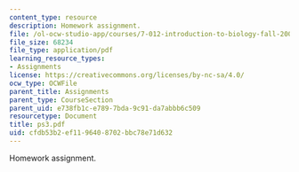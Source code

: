```yaml
---
content_type: resource
description: Homework assignment.
file: /ol-ocw-studio-app/courses/7-012-introduction-to-biology-fall-2004/cfdb53b2ef1196408702bbc78e71d632_ps3.pdf
file_size: 68234
file_type: application/pdf
learning_resource_types:
- Assignments
license: https://creativecommons.org/licenses/by-nc-sa/4.0/
ocw_type: OCWFile
parent_title: Assignments
parent_type: CourseSection
parent_uid: e738fb1c-e789-7bda-9c91-da7abbb6c509
resourcetype: Document
title: ps3.pdf
uid: cfdb53b2-ef11-9640-8702-bbc78e71d632
---
```

Homework assignment.